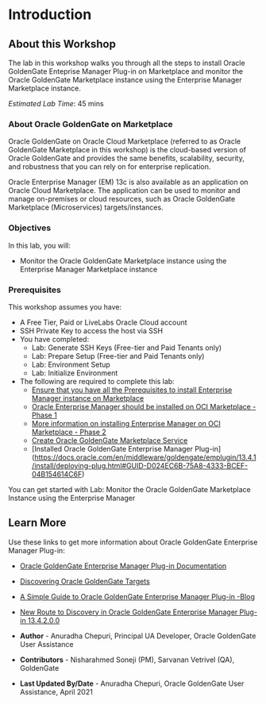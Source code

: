 # Introduction

## About this Workshop                             

The lab in this workshop walks you through all the steps to install Oracle GoldenGate Enteprise Manager Plug-in on Marketplace and monitor the Oracle GoldenGate Marketplace instance using the Enterprise Manager Marketplace instance.

*Estimated Lab Time*: 45 mins

### About Oracle GoldenGate on Marketplace
Oracle GoldenGate on Oracle Cloud Marketplace (referred to as Oracle GoldenGate Marketplace in this workshop) is the cloud-based version of Oracle GoldenGate and provides the same benefits, scalability, security, and robustness that you can rely on for enterprise replication.

Oracle Enterprise Manager (EM) 13c is also available as an application on Oracle Cloud Marketplace. The application can be used to monitor and manage on-premises or cloud resources, such as Oracle GoldenGate Marketplace (Microservices) targets/instances.

### Objectives
In this lab, you will:

* Monitor the Oracle GoldenGate Marketplace instance using the Enterprise Manager Marketplace instance

### Prerequisites
This workshop assumes you have:

* A Free Tier, Paid or LiveLabs Oracle Cloud account
* SSH Private Key to access the host via SSH
* You have completed:
    * Lab: Generate SSH Keys (Free-tier and Paid Tenants only)
    * Lab: Prepare Setup (Free-tier and Paid Tenants only)
    * Lab: Environment Setup
    * Lab: Initialize Environment
* The following are required to complete this lab:
    * [Ensure that you have all the Prerequisites to install Enterprise Manager instance on Marketplace](https://blogs.oracle.com/oem/oracle-enterprise-manager-is-now-available-on-oracle-cloud-marketplace)
    * [Oracle Enterprise Manager should be installed on OCI Marketplace - Phase 1](https://blogs.oracle.com/oem/enterprise-manager-on-oci-installation-phase-1-em-app-oci-environment-prerequisitesyou-must-do-these-things-before-installing-the-em-app)
    * [More information on installing Enterprise Manager on OCI Marketplace - Phase 2](https://blogs.oracle.com/oem/enterprise-manager-on-oci-installation-phase-2-installing-the-em-app-into-your-oci-compartment)
    * [Create Oracle GoldenGate Marketplace Service](https://docs.oracle.com/en/middleware/goldengate/core/19.1/oggmp/getting-started-oracle-cloud-marketplace.html#GUID-3E46AF16-F118-4B9E-9504-E05AF131E629)
    * [Installed Oracle GoldenGate Enterprise Manager Plug-in] (https://docs.oracle.com/en/middleware/goldengate/emplugin/13.4.1/install/deploying-plug.html#GUID-D024EC6B-75A8-4333-BCEF-04B154614C6F)

You can get started with Lab: Monitor the Oracle GoldenGate Marketplace Instance using the Enterprise Manager

## Learn More

Use these links to get more information about Oracle GoldenGate Enterprise Manager Plug-in:

* [Oracle GoldenGate Enterprise Manager Plug-in Documentation](https://docs.oracle.com/en/middleware/goldengate/emplugin/13.4.2/index.html)
* [Discovering Oracle GoldenGate Targets](https://docs.us.oracle.com/en/middleware/goldengate/emplugin/13.4.2/empug/setting-enterprise-manager-oracle-goldengate.html#GUID-DC4F56DF-CB20-4F50-BF07-B9E42C5819BC)
* [A Simple Guide to Oracle GoldenGate Enterprise Manager Plug-in -Blog](https://blogs.oracle.com/dataintegration/a-simple-guide-to-oracle-goldengate-enterprise-manager-plug-in)
* [New Route to Discovery in Oracle GoldenGate Enterprise Manager Plug-in 13.4.2.0.0](https://blogs.oracle.com/dataintegration/new-route-to-discovery-in-oracle-goldengate-enterprise-manager-plug-in)


* **Author** - Anuradha Chepuri, Principal UA Developer, Oracle GoldenGate User Assistance
* **Contributors** -  Nisharahmed Soneji (PM), Sarvanan Vetrivel (QA), GoldenGate
* **Last Updated By/Date** - Anuradha Chepuri, Oracle GoldenGate User Assistance, April 2021
